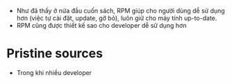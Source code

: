 - Như đã thấy ở nửa đầu cuốn sách, RPM giúp cho người dùng dễ sử dụng hơn (việc tự cài đặt, update, gỡ bỏ), luôn giữ cho máy tính up-to-date.
- RPM cũng được thiết kế sao cho developer dễ sử dụng hơn

# Pristine sources
- Trong khi nhiều developer 